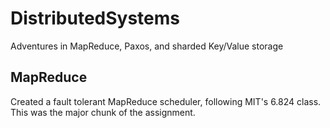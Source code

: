 # DistributedSystems
Adventures in MapReduce, Paxos, and sharded Key/Value storage

## MapReduce
Created a fault tolerant MapReduce scheduler, following MIT's 6.824 class. This was the major chunk of the assignment.
